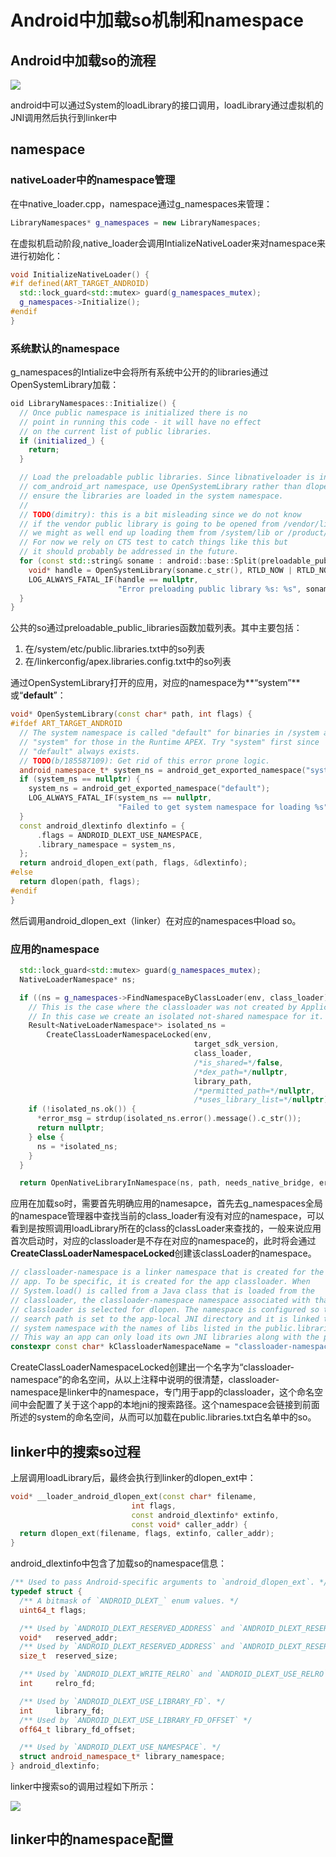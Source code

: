 # Android中加载so机制和namespace



## Android中加载so的流程

![](images/linker/loadLibrary分析.drawio.png)

android中可以通过System的loadLibrary的接口调用，loadLibrary通过虚拟机的JNI调用然后执行到linker中



## namespace

### nativeLoader中的namespace管理

在中native_loader.cpp，namespace通过g_namespaces来管理：

```C++
LibraryNamespaces* g_namespaces = new LibraryNamespaces;
```

在虚拟机启动阶段,native_loader会调用IntializeNativeLoader来对namespace来进行初始化：

```C++
void InitializeNativeLoader() {
#if defined(ART_TARGET_ANDROID)
  std::lock_guard<std::mutex> guard(g_namespaces_mutex);
  g_namespaces->Initialize();
#endif
}
```

### 系统默认的namespace

g_namespaces的Intialize中会将所有系统中公开的的libraries通过OpenSystemLibrary加载：

```C++
oid LibraryNamespaces::Initialize() {
  // Once public namespace is initialized there is no
  // point in running this code - it will have no effect
  // on the current list of public libraries.
  if (initialized_) {
    return;
  }

  // Load the preloadable public libraries. Since libnativeloader is in the
  // com_android_art namespace, use OpenSystemLibrary rather than dlopen to
  // ensure the libraries are loaded in the system namespace.
  //
  // TODO(dimitry): this is a bit misleading since we do not know
  // if the vendor public library is going to be opened from /vendor/lib
  // we might as well end up loading them from /system/lib or /product/lib
  // For now we rely on CTS test to catch things like this but
  // it should probably be addressed in the future.
  for (const std::string& soname : android::base::Split(preloadable_public_libraries(), ":")) {
    void* handle = OpenSystemLibrary(soname.c_str(), RTLD_NOW | RTLD_NODELETE);
    LOG_ALWAYS_FATAL_IF(handle == nullptr,
                        "Error preloading public library %s: %s", soname.c_str(), dlerror());
  }
}
```

公共的so通过preloadable_public_libraries函数加载列表。其中主要包括：

1. 在/system/etc/public.libraries.txt中的so列表
2. 在/linkerconfig/apex.libraries.config.txt中的so列表

通过OpenSystemLibrary打开的应用，对应的namespace为**“system”**或“**default**”：

```C++
void* OpenSystemLibrary(const char* path, int flags) {
#ifdef ART_TARGET_ANDROID
  // The system namespace is called "default" for binaries in /system and
  // "system" for those in the Runtime APEX. Try "system" first since
  // "default" always exists.
  // TODO(b/185587109): Get rid of this error prone logic.
  android_namespace_t* system_ns = android_get_exported_namespace("system");
  if (system_ns == nullptr) {
    system_ns = android_get_exported_namespace("default");
    LOG_ALWAYS_FATAL_IF(system_ns == nullptr,
                        "Failed to get system namespace for loading %s", path);
  }
  const android_dlextinfo dlextinfo = {
      .flags = ANDROID_DLEXT_USE_NAMESPACE,
      .library_namespace = system_ns,
  };
  return android_dlopen_ext(path, flags, &dlextinfo);
#else
  return dlopen(path, flags);
#endif
}
```

然后调用android_dlopen_ext（linker）在对应的namespaces中load so。

### 应用的namespace

```C++
  std::lock_guard<std::mutex> guard(g_namespaces_mutex);
  NativeLoaderNamespace* ns;

  if ((ns = g_namespaces->FindNamespaceByClassLoader(env, class_loader)) == nullptr) {
    // This is the case where the classloader was not created by ApplicationLoaders
    // In this case we create an isolated not-shared namespace for it.
    Result<NativeLoaderNamespace*> isolated_ns =
        CreateClassLoaderNamespaceLocked(env,
                                         target_sdk_version,
                                         class_loader,
                                         /*is_shared=*/false,
                                         /*dex_path=*/nullptr,
                                         library_path,
                                         /*permitted_path=*/nullptr,
                                         /*uses_library_list=*/nullptr);
    if (!isolated_ns.ok()) {
      *error_msg = strdup(isolated_ns.error().message().c_str());
      return nullptr;
    } else {
      ns = *isolated_ns;
    }
  }

  return OpenNativeLibraryInNamespace(ns, path, needs_native_bridge, error_msg);
```

​	应用在加载so时，需要首先明确应用的namesapce，首先去g_namespaces全局的namespace管理器中查找当前的class_loader有没有对应的namespace，可以看到是按照调用loadLibrary所在的class的classLoader来查找的，一般来说应用首次启动时，对应的classloader是不存在对应的namespace的，此时将会通过**CreateClassLoaderNamespaceLocked**创建该classLoader的namespace。

```C++
// classloader-namespace is a linker namespace that is created for the loaded
// app. To be specific, it is created for the app classloader. When
// System.load() is called from a Java class that is loaded from the
// classloader, the classloader-namespace namespace associated with that
// classloader is selected for dlopen. The namespace is configured so that its
// search path is set to the app-local JNI directory and it is linked to the
// system namespace with the names of libs listed in the public.libraries.txt.
// This way an app can only load its own JNI libraries along with the public libs.
constexpr const char* kClassloaderNamespaceName = "classloader-namespace";
```

CreateClassLoaderNamespaceLocked创建出一个名字为“classloader-namespace”的命名空间，从以上注释中说明的很清楚，classloader-namespace是linker中的namespace，专门用于app的classloader，这个命名空间中会配置了关于这个app的本地jni的搜索路径。这个namespace会链接到前面所述的system的命名空间，从而可以加载在public.libraries.txt白名单中的so。



## linker中的搜索so过程

上层调用loadLibrary后，最终会执行到linker的dlopen_ext中：

```C++
void* __loader_android_dlopen_ext(const char* filename,
                           int flags,
                           const android_dlextinfo* extinfo,
                           const void* caller_addr) {
  return dlopen_ext(filename, flags, extinfo, caller_addr);
}
```

android_dlextinfo中包含了加载so的namespace信息：

```C++
/** Used to pass Android-specific arguments to `android_dlopen_ext`. */
typedef struct {
  /** A bitmask of `ANDROID_DLEXT_` enum values. */
  uint64_t flags;

  /** Used by `ANDROID_DLEXT_RESERVED_ADDRESS` and `ANDROID_DLEXT_RESERVED_ADDRESS_HINT`. */
  void*   reserved_addr;
  /** Used by `ANDROID_DLEXT_RESERVED_ADDRESS` and `ANDROID_DLEXT_RESERVED_ADDRESS_HINT`. */
  size_t  reserved_size;

  /** Used by `ANDROID_DLEXT_WRITE_RELRO` and `ANDROID_DLEXT_USE_RELRO`. */
  int     relro_fd;

  /** Used by `ANDROID_DLEXT_USE_LIBRARY_FD`. */
  int     library_fd;
  /** Used by `ANDROID_DLEXT_USE_LIBRARY_FD_OFFSET` */
  off64_t library_fd_offset;

  /** Used by `ANDROID_DLEXT_USE_NAMESPACE`. */
  struct android_namespace_t* library_namespace;
} android_dlextinfo;
```

linker中搜索so的调用过程如下所示：

![](images/linker/loadLibrary分析.linker.png)

## linker中的namespace配置







